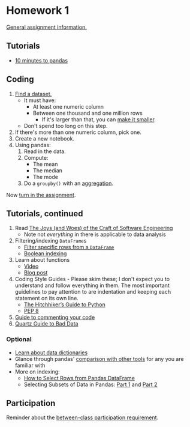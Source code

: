 # Homework 1

[General assignment information.](assignments.md)

## Tutorials

- [10 minutes to pandas](https://pandas.pydata.org/pandas-docs/stable/user_guide/10min.html)

## Coding

1. [Find a dataset.](assignments/open_ended.md#open-data-portals)
   - It must have:
     - At least one numeric column
     - Between one thousand and one million rows
       - If it's larger than that, you can [make it smaller](assignments/open_ended.md#reducing-data-size).
   - Don't spend too long on this step.
1. If there's more than one numeric column, pick one.
1. Create a new notebook.
1. Using pandas:
   1. Read in the data.
   1. Compute:
      - The mean
      - The median
      - The mode
   1. Do a `groupby()` with an [aggregation](https://pandas.pydata.org/docs/user_guide/groupby.html#aggregation).

Now [turn in the assignment](assignments.md).

## Tutorials, continued

1. Read [The Joys (and Woes) of the Craft of Software Engineering](https://cs.calvin.edu/courses/cs/262/kvlinden/references/brooksJoysAndWoes.html)
   - Note not _everything_ in there is applicable to data analysis
1. Filtering/indexing `DataFrame`s
   - [Filter specific rows from a `DataFrame`](https://pandas.pydata.org/pandas-docs/stable/getting_started/intro_tutorials/03_subset_data.html#how-do-i-filter-specific-rows-from-a-dataframe)
   - [Boolean indexing](https://pandas.pydata.org/pandas-docs/stable/user_guide/indexing.html#boolean-indexing)
1. Learn about functions
   - [Video](https://www.youtube.com/watch?v=9Os0o3wzS_I&list=PL-osiE80TeTskrapNbzXhwoFUiLCjGgY7&index=8)
   - [Blog post](https://python.land/introduction-to-python/functions)
1. Coding Style Guides - Please skim these; I don't expect you to understand and follow everything in them. The most important guidelines to pay attention to are indentation and keeping each statement on its own line.
   - [The Hitchhiker’s Guide to Python](https://docs.python-guide.org/writing/style/)
   - [PEP 8](https://www.python.org/dev/peps/pep-0008/)
1. [Guide to commenting your code](https://realpython.com/python-comments-guide/)
1. [Quartz Guide to Bad Data](https://github.com/Quartz/bad-data-guide#readme)

### Optional

- [Learn about data dictionaries](https://analystanswers.com/what-is-a-data-dictionary-a-simple-thorough-overview/)
- Glance through pandas' [comparison with other tools](https://pandas.pydata.org/pandas-docs/stable/getting_started/comparison/index.html) for any you are familiar with
- More on indexing:
  - [How to Select Rows from Pandas DataFrame](https://datatofish.com/select-rows-pandas-dataframe/)
  - Selecting Subsets of Data in Pandas: [Part 1](https://medium.com/dunder-data/selecting-subsets-of-data-in-pandas-6fcd0170be9c) and [Part 2](https://medium.com/dunder-data/selecting-subsets-of-data-in-pandas-39e811c81a0c)

## Participation

Reminder about the [between-class participation requirement](syllabus.md#participation).
